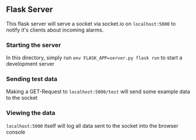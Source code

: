 ## Flask Server

This flask server will serve a socket via socket.io on `localhost:5000` to notify it's clients about incoming alarms.

### Starting the server

In this directory, simply run `env FLASK_APP=server.py flask run` to start a development server

### Sending test data

Making a GET-Request to `localhost:5000/test` will send some example data to the socket

### Viewing the data

`localhost:5000` itself will log all data sent to the socket into the browser console
